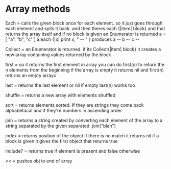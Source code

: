 # Array methods

Each = calls the given block once for each element. so it just goes through each element and spits it back.
and then theres each {|item| block} and that returns the array itself and if no block is given an Enumerator is returned
a = [ "a", "b", "c" ]
a.each {|x| print x, " -- " }
produces a -- b -- c --

Collect = an Enumerator is returned. if its Collect{|item| block} it creates a new array containing values returned by the block

first = so it returns the first element in array you can do first(n) to return the n elements from the beginning if the array is empty it returns nil and first(n) returns an empty arrays

last = returns the last element or nil if empty last(n) works too

shuffle = returns a new array with elements shuffled

sort = returns elements sorted. If they are strings they come back alphabetacal and if they're numbers in ascending order

join = returns a string created by converting each element of the array to a string separated by the given separated .join("blah")

index = returns position of the object if there is no match it returns nil  if a block is given it gives the first object that returns true

include? = returns true if element is present and false otherwise

<< = pushes obj to end of array
